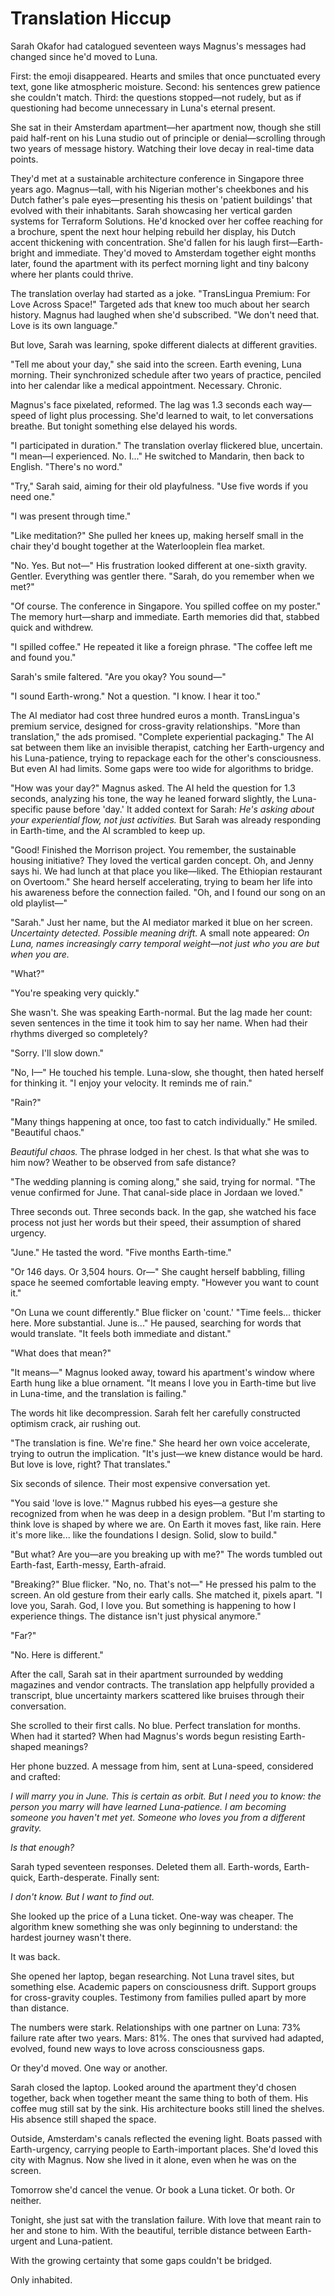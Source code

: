 # Translation Hiccup

Sarah Okafor had catalogued seventeen ways Magnus's messages had changed since he'd moved to Luna.

First: the emoji disappeared. Hearts and smiles that once punctuated every text, gone like atmospheric moisture. Second: his sentences grew patience she couldn't match. Third: the questions stopped—not rudely, but as if questioning had become unnecessary in Luna's eternal present.

She sat in their Amsterdam apartment—her apartment now, though she still paid half-rent on his Luna studio out of principle or denial—scrolling through two years of message history. Watching their love decay in real-time data points.

They'd met at a sustainable architecture conference in Singapore three years ago. Magnus—tall, with his Nigerian mother's cheekbones and his Dutch father's pale eyes—presenting his thesis on 'patient buildings' that evolved with their inhabitants. Sarah showcasing her vertical garden systems for Terraform Solutions. He'd knocked over her coffee reaching for a brochure, spent the next hour helping rebuild her display, his Dutch accent thickening with concentration. She'd fallen for his laugh first—Earth-bright and immediate. They'd moved to Amsterdam together eight months later, found the apartment with its perfect morning light and tiny balcony where her plants could thrive.

The translation overlay had started as a joke. "TransLingua Premium: For Love Across Space!" Targeted ads that knew too much about her search history. Magnus had laughed when she'd subscribed. "We don't need that. Love is its own language."

But love, Sarah was learning, spoke different dialects at different gravities.

"Tell me about your day," she said into the screen. Earth evening, Luna morning. Their synchronized schedule after two years of practice, penciled into her calendar like a medical appointment. Necessary. Chronic.

Magnus's face pixelated, reformed. The lag was 1.3 seconds each way—speed of light plus processing. She'd learned to wait, to let conversations breathe. But tonight something else delayed his words.

"I participated in duration." The translation overlay flickered blue, uncertain. "I mean—I experienced. No. I..." He switched to Mandarin, then back to English. "There's no word."

"Try," Sarah said, aiming for their old playfulness. "Use five words if you need one."

"I was present through time."

"Like meditation?" She pulled her knees up, making herself small in the chair they'd bought together at the Waterlooplein flea market.

"No. Yes. But not—" His frustration looked different at one-sixth gravity. Gentler. Everything was gentler there. "Sarah, do you remember when we met?"

"Of course. The conference in Singapore. You spilled coffee on my poster." The memory hurt—sharp and immediate. Earth memories did that, stabbed quick and withdrew.

"I spilled coffee." He repeated it like a foreign phrase. "The coffee left me and found you."

Sarah's smile faltered. "Are you okay? You sound—"

"I sound Earth-wrong." Not a question. "I know. I hear it too."

The AI mediator had cost three hundred euros a month. TransLingua's premium service, designed for cross-gravity relationships. "More than translation," the ads promised. "Complete experiential packaging." The AI sat between them like an invisible therapist, catching her Earth-urgency and his Luna-patience, trying to repackage each for the other's consciousness. But even AI had limits. Some gaps were too wide for algorithms to bridge.

"How was your day?" Magnus asked. The AI held the question for 1.3 seconds, analyzing his tone, the way he leaned forward slightly, the Luna-specific pause before 'day.' It added context for Sarah: *He's asking about your experiential flow, not just activities.* But Sarah was already responding in Earth-time, and the AI scrambled to keep up.

"Good! Finished the Morrison project. You remember, the sustainable housing initiative? They loved the vertical garden concept. Oh, and Jenny says hi. We had lunch at that place you like—liked. The Ethiopian restaurant on Overtoom." She heard herself accelerating, trying to beam her life into his awareness before the connection failed. "Oh, and I found our song on an old playlist—"

"Sarah." Just her name, but the AI mediator marked it blue on her screen. *Uncertainty detected. Possible meaning drift.* A small note appeared: *On Luna, names increasingly carry temporal weight—not just who you are but when you are.*

"What?"

"You're speaking very quickly."

She wasn't. She was speaking Earth-normal. But the lag made her count: seven sentences in the time it took him to say her name. When had their rhythms diverged so completely?

"Sorry. I'll slow down."

"No, I—" He touched his temple. Luna-slow, she thought, then hated herself for thinking it. "I enjoy your velocity. It reminds me of rain."

"Rain?"

"Many things happening at once, too fast to catch individually." He smiled. "Beautiful chaos."

*Beautiful chaos.* The phrase lodged in her chest. Is that what she was to him now? Weather to be observed from safe distance?

"The wedding planning is coming along," she said, trying for normal. "The venue confirmed for June. That canal-side place in Jordaan we loved."

Three seconds out. Three seconds back. In the gap, she watched his face process not just her words but their speed, their assumption of shared urgency.

"June." He tasted the word. "Five months Earth-time."

"Or 146 days. Or 3,504 hours. Or—" She caught herself babbling, filling space he seemed comfortable leaving empty. "However you want to count it."

"On Luna we count differently." Blue flicker on 'count.' "Time feels... thicker here. More substantial. June is..." He paused, searching for words that would translate. "It feels both immediate and distant."

"What does that mean?"

"It means—" Magnus looked away, toward his apartment's window where Earth hung like a blue ornament. "It means I love you in Earth-time but live in Luna-time, and the translation is failing."

The words hit like decompression. Sarah felt her carefully constructed optimism crack, air rushing out.

"The translation is fine. We're fine." She heard her own voice accelerate, trying to outrun the implication. "It's just—we knew distance would be hard. But love is love, right? That translates."

Six seconds of silence. Their most expensive conversation yet.

"You said 'love is love.'" Magnus rubbed his eyes—a gesture she recognized from when he was deep in a design problem. "But I'm starting to think love is shaped by where we are. On Earth it moves fast, like rain. Here it's more like... like the foundations I design. Solid, slow to build."

"But what? Are you—are you breaking up with me?" The words tumbled out Earth-fast, Earth-messy, Earth-afraid.

"Breaking?" Blue flicker. "No, no. That's not—" He pressed his palm to the screen. An old gesture from their early calls. She matched it, pixels apart. "I love you, Sarah. God, I love you. But something is happening to how I experience things. The distance isn't just physical anymore."

"Far?"

"No. Here is different."

After the call, Sarah sat in their apartment surrounded by wedding magazines and vendor contracts. The translation app helpfully provided a transcript, blue uncertainty markers scattered like bruises through their conversation.

She scrolled to their first calls. No blue. Perfect translation for months. When had it started? When had Magnus's words begun resisting Earth-shaped meanings?

Her phone buzzed. A message from him, sent at Luna-speed, considered and crafted:

*I will marry you in June. This is certain as orbit. But I need you to know: the person you marry will have learned Luna-patience. I am becoming someone you haven't met yet. Someone who loves you from a different gravity.*

*Is that enough?*

Sarah typed seventeen responses. Deleted them all. Earth-words, Earth-quick, Earth-desperate. Finally sent:

*I don't know. But I want to find out.*

She looked up the price of a Luna ticket. One-way was cheaper. The algorithm knew something she was only beginning to understand: the hardest journey wasn't there.

It was back.

She opened her laptop, began researching. Not Luna travel sites, but something else. Academic papers on consciousness drift. Support groups for cross-gravity couples. Testimony from families pulled apart by more than distance.

The numbers were stark. Relationships with one partner on Luna: 73% failure rate after two years. Mars: 81%. The ones that survived had adapted, evolved, found new ways to love across consciousness gaps.

Or they'd moved. One way or another.

Sarah closed the laptop. Looked around the apartment they'd chosen together, back when together meant the same thing to both of them. His coffee mug still sat by the sink. His architecture books still lined the shelves. His absence still shaped the space.

Outside, Amsterdam's canals reflected the evening light. Boats passed with Earth-urgency, carrying people to Earth-important places. She'd loved this city with Magnus. Now she lived in it alone, even when he was on the screen.

Tomorrow she'd cancel the venue. Or book a Luna ticket. Or both. Or neither.

Tonight, she just sat with the translation failure. With love that meant rain to her and stone to him. With the beautiful, terrible distance between Earth-urgent and Luna-patient.

With the growing certainty that some gaps couldn't be bridged.

Only inhabited.